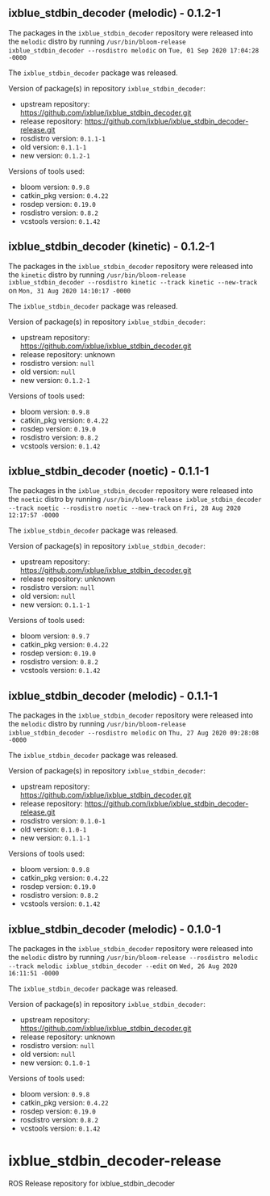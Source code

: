 ## ixblue_stdbin_decoder (melodic) - 0.1.2-1

The packages in the `ixblue_stdbin_decoder` repository were released into the `melodic` distro by running `/usr/bin/bloom-release ixblue_stdbin_decoder --rosdistro melodic` on `Tue, 01 Sep 2020 17:04:28 -0000`

The `ixblue_stdbin_decoder` package was released.

Version of package(s) in repository `ixblue_stdbin_decoder`:

- upstream repository: https://github.com/ixblue/ixblue_stdbin_decoder.git
- release repository: https://github.com/ixblue/ixblue_stdbin_decoder-release.git
- rosdistro version: `0.1.1-1`
- old version: `0.1.1-1`
- new version: `0.1.2-1`

Versions of tools used:

- bloom version: `0.9.8`
- catkin_pkg version: `0.4.22`
- rosdep version: `0.19.0`
- rosdistro version: `0.8.2`
- vcstools version: `0.1.42`


## ixblue_stdbin_decoder (kinetic) - 0.1.2-1

The packages in the `ixblue_stdbin_decoder` repository were released into the `kinetic` distro by running `/usr/bin/bloom-release ixblue_stdbin_decoder --rosdistro kinetic --track kinetic --new-track` on `Mon, 31 Aug 2020 14:10:17 -0000`

The `ixblue_stdbin_decoder` package was released.

Version of package(s) in repository `ixblue_stdbin_decoder`:

- upstream repository: https://github.com/ixblue/ixblue_stdbin_decoder.git
- release repository: unknown
- rosdistro version: `null`
- old version: `null`
- new version: `0.1.2-1`

Versions of tools used:

- bloom version: `0.9.8`
- catkin_pkg version: `0.4.22`
- rosdep version: `0.19.0`
- rosdistro version: `0.8.2`
- vcstools version: `0.1.42`


## ixblue_stdbin_decoder (noetic) - 0.1.1-1

The packages in the `ixblue_stdbin_decoder` repository were released into the `noetic` distro by running `/usr/bin/bloom-release ixblue_stdbin_decoder --track noetic --rosdistro noetic --new-track` on `Fri, 28 Aug 2020 12:17:57 -0000`

The `ixblue_stdbin_decoder` package was released.

Version of package(s) in repository `ixblue_stdbin_decoder`:

- upstream repository: https://github.com/ixblue/ixblue_stdbin_decoder.git
- release repository: unknown
- rosdistro version: `null`
- old version: `null`
- new version: `0.1.1-1`

Versions of tools used:

- bloom version: `0.9.7`
- catkin_pkg version: `0.4.22`
- rosdep version: `0.19.0`
- rosdistro version: `0.8.2`
- vcstools version: `0.1.42`


## ixblue_stdbin_decoder (melodic) - 0.1.1-1

The packages in the `ixblue_stdbin_decoder` repository were released into the `melodic` distro by running `/usr/bin/bloom-release ixblue_stdbin_decoder --rosdistro melodic` on `Thu, 27 Aug 2020 09:28:08 -0000`

The `ixblue_stdbin_decoder` package was released.

Version of package(s) in repository `ixblue_stdbin_decoder`:

- upstream repository: https://github.com/ixblue/ixblue_stdbin_decoder.git
- release repository: https://github.com/ixblue/ixblue_stdbin_decoder-release.git
- rosdistro version: `0.1.0-1`
- old version: `0.1.0-1`
- new version: `0.1.1-1`

Versions of tools used:

- bloom version: `0.9.8`
- catkin_pkg version: `0.4.22`
- rosdep version: `0.19.0`
- rosdistro version: `0.8.2`
- vcstools version: `0.1.42`


## ixblue_stdbin_decoder (melodic) - 0.1.0-1

The packages in the `ixblue_stdbin_decoder` repository were released into the `melodic` distro by running `/usr/bin/bloom-release --rosdistro melodic --track melodic ixblue_stdbin_decoder --edit` on `Wed, 26 Aug 2020 16:11:51 -0000`

The `ixblue_stdbin_decoder` package was released.

Version of package(s) in repository `ixblue_stdbin_decoder`:

- upstream repository: https://github.com/ixblue/ixblue_stdbin_decoder.git
- release repository: unknown
- rosdistro version: `null`
- old version: `null`
- new version: `0.1.0-1`

Versions of tools used:

- bloom version: `0.9.8`
- catkin_pkg version: `0.4.22`
- rosdep version: `0.19.0`
- rosdistro version: `0.8.2`
- vcstools version: `0.1.42`


# ixblue_stdbin_decoder-release
ROS Release repository for ixblue_stdbin_decoder
